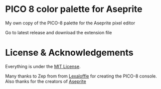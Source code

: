 # PICO 8 color palette for Aseprite

My own copy of the PICO-8 palette for the Aseprite pixel editor

Go to latest release and download the extension file

# License & Acknowledgements

Everything is under the [MIT License][mit].

Many thanks to Zep from from [Lexaloffle](https://www.lexaloffle.com/pico-8.php)
for creating the PICO-8 console.
Also thanks for the creators of [Aseprite](https://www.aseprite.org/)

[mit]: http://www.opensource.org/licenses/MIT